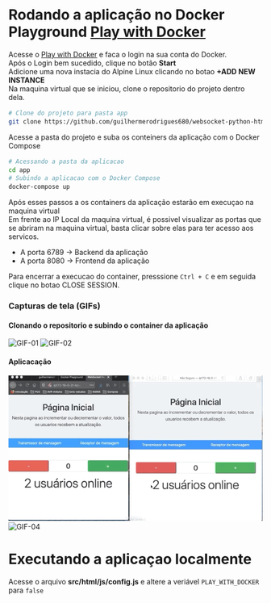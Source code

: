 # Rodando a aplicação no Docker Playground [Play with Docker][play_with_docker]

Acesse o [Play with Docker][play_with_docker] e faca o login na sua conta do Docker.  
Após o Login bem sucedido, clique no botão **Start**  
Adicione uma nova instacia do Alpine Linux clicando no botao **+ADD NEW INSTANCE**  
Na maquina virtual que se iniciou, clone o repositorio do projeto dentro dela.  
```sh
# Clone do projeto para pasta app
git clone https://github.com/guilhermerodrigues680/websocket-python-html.git app
```
Acesse a pasta do projeto e suba os conteiners da aplicação com o Docker Compose  
```sh
# Acessando a pasta da aplicacao
cd app
# Subindo a aplicacao com o Docker Compose
docker-compose up
```
Após esses passos a os containers da aplicação estarão em execuçao na maquina virtual  
Em frente ao IP Local da maquina virtual, é possivel visualizar as portas que se abriram 
na maquina virtual, basta clicar sobre elas para ter acesso aos servicos.  
- A porta 6789 -> Backend da aplicação
- A porta 8080 -> Frontend da aplicação

Para encerrar a execucao do container, presssione `Ctrl + C` e em seguida clique no botao CLOSE SESSION.

### Capturas de tela (GIFs)

#### Clonando o repositorio e subindo o container da aplicação

![GIF-01](docs/GIF-01.gif)
![GIF-02](docs/GIF-02.gif)  

#### Aplicacação

![GIF-03](docs/GIF-03.gif)
![GIF-04](docs/GIF-04.gif)

# Executando a aplicaçao localmente

Acesse o arquivo **src/html/js/config.js** e altere a veriável `PLAY_WITH_DOCKER` para `false`

<!-- Referencia de links -->
[play_with_docker]: https://labs.play-with-docker.com/
[this_repository]: https://github.com/guilhermerodrigues680/websocket-python-html.git
